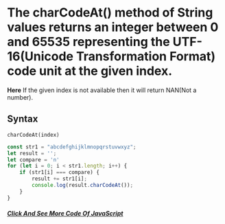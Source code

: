 # The charCodeAt() method of String values returns an integer between 0 and 65535 representing the UTF-16(Unicode Transformation Format) code unit at the given index.
**Here** If the given index is not available then it will return NAN(Not a number).
## Syntax
```
charCodeAt(index)

```

```javascript
const str1 = "abcdefghijklmnopqrstuvwxyz";
let result = '';
let compare = 'n'
for (let i = 0; i < str1.length; i++) {
    if (str1[i] === compare) {
        result += str1[i];
        console.log(result.charCodeAt());
    }
}
```
##### [Click And See More Code Of JavaScript](../js/21.charCodAt.js)
